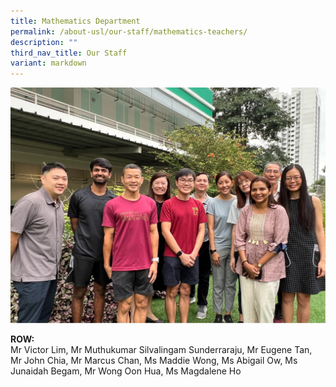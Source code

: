 ```yaml
---
title: Mathematics Department
permalink: /about-usl/our-staff/mathematics-teachers/
description: ""
third_nav_title: Our Staff
variant: markdown
---
```

<img src="/images/2024%20Photos/Staff%20Photo/Mathematics.jpg">

<p><strong>ROW:</strong><br>Mr Victor Lim, Mr Muthukumar Silvalingam Sunderraraju, Mr Eugene Tan, Mr John Chia, Mr Marcus Chan, Ms Maddie Wong, Ms Abigail Ow, Ms Junaidah Begam, Mr Wong Oon Hua, Ms Magdalene Ho</p>
